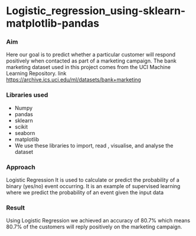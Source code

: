 # Logistic_regression_using-sklearn-matplotlib-pandas
### Aim
Here our goal is to predict whether a particular customer will respond positively when contacted as part of a marketing campaign.
The bank marketing dataset used in this project comes from the UCI Machine Learning Repository. link https://archive.ics.uci.edu/ml/datasets/bank+marketing

### Libraries used
- Numpy
- pandas
- sklearn
- scikit
- seaborn
- matplotlib
- We use these libraries to import, read , visualise, and analyse the dataset
### Approach
Logistic Regression
It is used to calculate or predict the probability of a binary (yes/no) event occurring. It is an example of supervised learning where we predict the probability of an event given the input data
### Result
Using Logistic Regression we achieved an accuracy of 80.7% which means 80.7% of the customers will reply positively on the marketing campaign.
